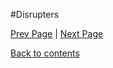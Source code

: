 #Disrupters

<Text Here>

[Prev Page](https://github.com/Krithika-Balan2290/Concurrency-Design-Patterns/blob/master/Docs/barriers.md) | [Next Page]()
 
 [Back to contents](https://github.com/Krithika-Balan2290/Concurrency-Design-Patterns/blob/master/Index.md)
